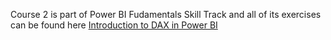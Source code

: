 Course 2 is part of Power BI Fudamentals Skill Track and all of its exercises can be found here
[Introduction to DAX in Power BI](https://github.com/xShaimaa/DataCamp-Power-BI-Fundamentals-Skill-Track/02-Introduction-to-DAX-in-Power-BI/) 